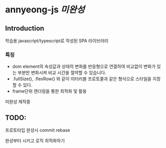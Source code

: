 # annyeong-js *미완성*
## Introduction
학습용 javascript/typescript로 작성된 SPA 라이브러리

### 특징
* dom element의 속성값과 상태의 변화를 반응형으로 연결하여 비교없이 변화가 있는 부분만 변화시켜 비교 시간을 절약할 수 있습니다.
* .fullSize(), .flexRow() 와 같이 이터러블 프로토콜과 같은 형식으로 스타일을 지정할 수 있다.
* frame단위 렌더링을 통한 최적화 및 활용

미완성 제작중

## TODO: 
프로토타입 완성시 commit rebase

완성부터 시키고 로직 최적화하기
